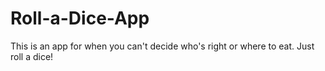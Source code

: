 # Roll-a-Dice-App
 This is an app for when you can't decide who's right or where to eat. Just roll a dice!
